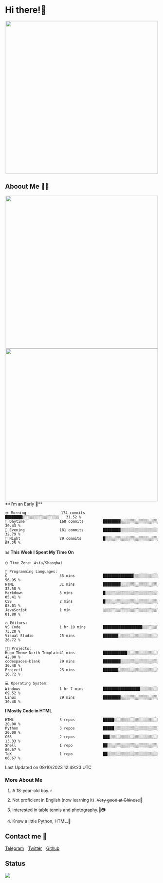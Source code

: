 # Hi there!🎉

<div align=center><img src="https://count.getloli.com/get/@Cicada000?theme=moebooru" width=500px></div>

## Aboout Me 👀💦

<div align=center>
<img src="https://github-readme-stats.vercel.app/api?username=Cicada000&show_icons=true&theme=tokyonight" width=500px>
<br>
<img src="https://github-readme-stats.vercel.app/api/top-langs/?username=Cicada000&show_icons=true&theme=tokyonight&layout=compact" width=500px>
</div>
<!--START_SECTION:waka-->
**I'm an Early 🐤** 

```text
🌞 Morning                174 commits         ████████░░░░░░░░░░░░░░░░░   31.52 % 
🌆 Daytime                168 commits         ████████░░░░░░░░░░░░░░░░░   30.43 % 
🌃 Evening                181 commits         ████████░░░░░░░░░░░░░░░░░   32.79 % 
🌙 Night                  29 commits          █░░░░░░░░░░░░░░░░░░░░░░░░   05.25 % 
```


📊 **This Week I Spent My Time On** 

```text
🕑︎ Time Zone: Asia/Shanghai

💬 Programming Languages: 
C                        55 mins             ██████████████░░░░░░░░░░░   56.95 % 
HTML                     31 mins             ████████░░░░░░░░░░░░░░░░░   32.58 % 
Markdown                 5 mins              █░░░░░░░░░░░░░░░░░░░░░░░░   05.41 % 
CSS                      2 mins              █░░░░░░░░░░░░░░░░░░░░░░░░   03.01 % 
JavaScript               1 min               ░░░░░░░░░░░░░░░░░░░░░░░░░   01.80 % 

🔥 Editors: 
VS Code                  1 hr 10 mins        ██████████████████░░░░░░░   73.28 % 
Visual Studio            25 mins             ███████░░░░░░░░░░░░░░░░░░   26.72 % 

🐱‍💻 Projects: 
Hugo-Theme-North-Template41 mins             ███████████░░░░░░░░░░░░░░   42.80 % 
codespaces-blank         29 mins             ████████░░░░░░░░░░░░░░░░░   30.48 % 
Project1                 25 mins             ███████░░░░░░░░░░░░░░░░░░   26.72 % 

💻 Operating System: 
Windows                  1 hr 7 mins         █████████████████░░░░░░░░   69.52 % 
Linux                    29 mins             ████████░░░░░░░░░░░░░░░░░   30.48 % 
```

**I Mostly Code in HTML** 

```text
HTML                     3 repos             █████░░░░░░░░░░░░░░░░░░░░   20.00 % 
Python                   3 repos             █████░░░░░░░░░░░░░░░░░░░░   20.00 % 
CSS                      2 repos             ███░░░░░░░░░░░░░░░░░░░░░░   13.33 % 
Shell                    1 repo              ██░░░░░░░░░░░░░░░░░░░░░░░   06.67 % 
TeX                      1 repo              ██░░░░░░░░░░░░░░░░░░░░░░░   06.67 % 
```




 Last Updated on 08/10/2023 12:49:23 UTC
<!--END_SECTION:waka-->

### More About Me

1. A 18-year-old boy.♂

2. Not proficient in English (now learning it) .~~Very good at Chinese~~🤣

3. Interested in table tennis and photography.🏓📷

4. Know a little Python, HTML.🐍


## Contact me 💬

[Telegram](https://t.me/CicadaLYW)&emsp;[Twitter](https://twitter.com/Cicada0001)&emsp;[Github](https://github.com/Cicada000)

## Status
<img src="https://weather-icon.journeyad.repl.co/@hangzhou?v=1" align="left">







